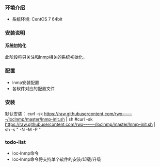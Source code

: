 
### 环境介绍
- 系统环境: CentOS 7 64bit


### 安装说明
#### 系统初始化
此阶段将只关注和lnmp相关的系统初始化。


### 配置
- lnmp安装配置
- 各软件对应的配置文件

### 安装
默认安装：
curl -sk https://raw.githubusercontent.com/rwx------/loclnmp/master/lnmp-init.sh | sh 
#curl -sk https://raw.githubusercontent.com/rwx------/loclnmp/master/lnmp-init.sh | sh -s " -N -M -P "


### todo-list
- loc-lnmp命令
- loc-lnmp命令将支持单个软件的安装/卸载/升级
